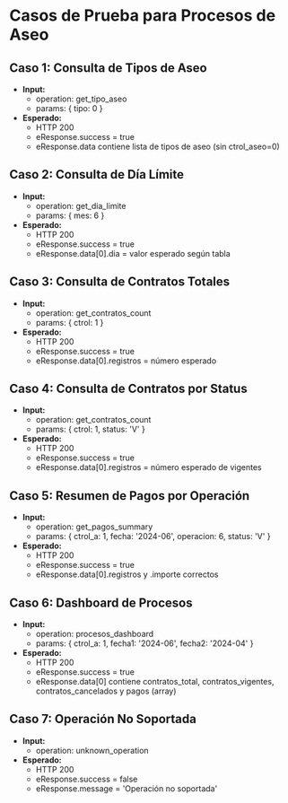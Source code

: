 # Casos de Prueba para Procesos de Aseo

## Caso 1: Consulta de Tipos de Aseo
- **Input:**
  - operation: get_tipo_aseo
  - params: { tipo: 0 }
- **Esperado:**
  - HTTP 200
  - eResponse.success = true
  - eResponse.data contiene lista de tipos de aseo (sin ctrol_aseo=0)

## Caso 2: Consulta de Día Límite
- **Input:**
  - operation: get_dia_limite
  - params: { mes: 6 }
- **Esperado:**
  - HTTP 200
  - eResponse.success = true
  - eResponse.data[0].dia = valor esperado según tabla

## Caso 3: Consulta de Contratos Totales
- **Input:**
  - operation: get_contratos_count
  - params: { ctrol: 1 }
- **Esperado:**
  - HTTP 200
  - eResponse.success = true
  - eResponse.data[0].registros = número esperado

## Caso 4: Consulta de Contratos por Status
- **Input:**
  - operation: get_contratos_count
  - params: { ctrol: 1, status: 'V' }
- **Esperado:**
  - HTTP 200
  - eResponse.success = true
  - eResponse.data[0].registros = número esperado de vigentes

## Caso 5: Resumen de Pagos por Operación
- **Input:**
  - operation: get_pagos_summary
  - params: { ctrol_a: 1, fecha: '2024-06', operacion: 6, status: 'V' }
- **Esperado:**
  - HTTP 200
  - eResponse.success = true
  - eResponse.data[0].registros y .importe correctos

## Caso 6: Dashboard de Procesos
- **Input:**
  - operation: procesos_dashboard
  - params: { ctrol_a: 1, fecha1: '2024-06', fecha2: '2024-04' }
- **Esperado:**
  - HTTP 200
  - eResponse.success = true
  - eResponse.data[0] contiene contratos_total, contratos_vigentes, contratos_cancelados y pagos (array)

## Caso 7: Operación No Soportada
- **Input:**
  - operation: unknown_operation
- **Esperado:**
  - HTTP 200
  - eResponse.success = false
  - eResponse.message = 'Operación no soportada'
